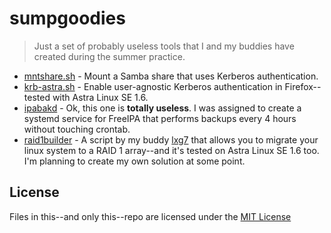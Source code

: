 # sumpgoodies
> Just a set of probably useless tools that I and my buddies have created during the summer practice.

* [mntshare.sh](./mntshare.sh) - Mount a Samba share that uses Kerberos authentication.
* [krb-astra.sh](https://gist.github.com/crt0r/fe48061c81ac17b55e208f72a27ceab2) - Enable user-agnostic Kerberos authentication in Firefox--tested with Astra Linux SE 1.6.
* [ipabakd](https://github.com/crt0r/ipabakd) - Ok, this one is **totally useless**. I was assigned to create a systemd service for FreeIPA that performs backups every 4 hours without touching crontab.
* [raid1builder](https://github.com/lxg7/raid1builder) - A script by my buddy [lxg7](https://github.com/lxg7) that allows you to migrate your linux system to a RAID 1 array--and it's tested on Astra Linux SE 1.6 too. I'm planning to create my own solution at some point.

## License
Files in this--and only this--repo are licensed under the [MIT License](./LICENSE)
